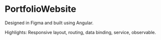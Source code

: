 # PortfolioWebsite

Designed in Figma and built using Angular.

Highlights: Responsive layout, routing, data binding, service, observable.
